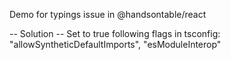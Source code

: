 Demo for typings issue in @handsontable/react

-- Solution --
Set to true following flags in tsconfig: "allowSyntheticDefaultImports", "esModuleInterop"
